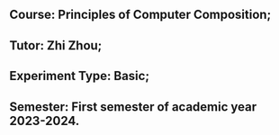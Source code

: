## Course: Principles of Computer Composition;
## Tutor: Zhi Zhou;
## Experiment Type: Basic;
## Semester: First semester of academic year 2023-2024.
